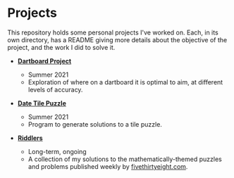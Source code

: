 # Projects

This repository holds some personal projects I've worked on. Each, in its own directory, has a README giving more details about the objective of the project, and the work I did to solve it.

- **[Dartboard Project](Dartboard)**
  - Summer 2021
  - Exploration of where on a dartboard it is optimal to aim, at different levels of accuracy.

- **[Date Tile Puzzle](Date%20Tile%20Puzzle)**
  - Summer 2021
  - Program to generate solutions to a tile puzzle.
  
- **[Riddlers](Riddlers)**
  - Long-term, ongoing
  - A collection of my solutions to the mathematically-themed puzzles and problems published weekly by [fivethirtyeight.com](https://www.fivethirtyeight.com).

